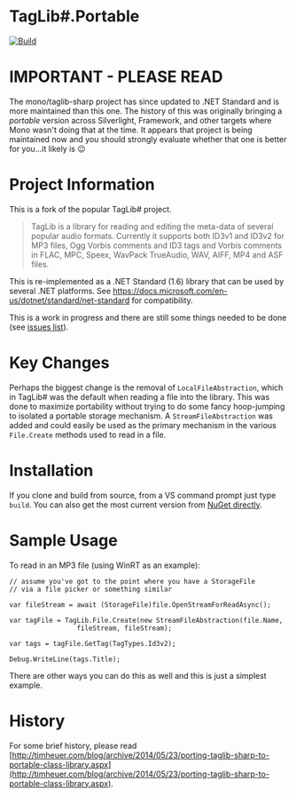 TagLib#.Portable
=====================

[![Build](https://github.com/timheuer/taglib-sharp-portable/actions/workflows/build_deploy.yaml/badge.svg?branch=main)](https://github.com/timheuer/taglib-sharp-portable/actions/workflows/build_deploy.yaml)

**IMPORTANT - PLEASE READ**
==============
The mono/taglib-sharp project has since updated to .NET Standard and is more maintained than this one. The history of this was originally bringing a *portable* version across Silverlight, Framework, and other targets where Mono wasn't doing that at the time. It appears that project is being maintained now and you should strongly evaluate whether that one is better for you...it likely is 😉



Project Information
=
This is a fork of the popular TagLib# project.  

> TagLib is a library for reading and editing the meta-data of several popular audio formats. Currently it supports both ID3v1 and ID3v2 for MP3 files, Ogg Vorbis comments and ID3 tags and Vorbis comments in FLAC, MPC, Speex, WavPack TrueAudio, WAV, AIFF, MP4 and ASF files.

This is re-implemented as a .NET Standard (1.6) library that can be used by several .NET platforms. See https://docs.microsoft.com/en-us/dotnet/standard/net-standard for compatibility.

This is a work in progress and there are still some things needed to be done (see [issues list](https://github.com/timheuer/taglib-sharp-portable/issues)).

Key Changes
=
Perhaps the biggest change is the removal of `LocalFileAbstraction`, which in TagLib# was the default when reading a file into the library.  This was done to maximize portability without trying to do some fancy hoop-jumping to isolated a portable storage mechanism.  A `StreamFileAbstraction` was added and could easily be used as the primary mechanism in the various `File.Create` methods used to read in a file.

Installation
=
If you clone and build from source, from a VS command prompt just type `build`.  You can also get the most current version from [NuGet directly](https://www.nuget.org/packages/TagLib.Portable/).

Sample Usage
=
To read in an MP3 file (using WinRT as an example):

    // assume you've got to the point where you have a StorageFile 
    // via a file picker or something similar
    
    var fileStream = await (StorageFile)file.OpenStreamForReadAsync();

	var tagFile = TagLib.File.Create(new StreamFileAbstraction(file.Name,
					 fileStream, fileStream);

	var tags = tagFile.GetTag(TagTypes.Id3v2);

	Debug.WriteLine(tags.Title);

There are other ways you can do this as well and this is just a simplest example.

History
=
For some brief history, please read [http://timheuer.com/blog/archive/2014/05/23/porting-taglib-sharp-to-portable-class-library.aspx](http://timheuer.com/blog/archive/2014/05/23/porting-taglib-sharp-to-portable-class-library.aspx).